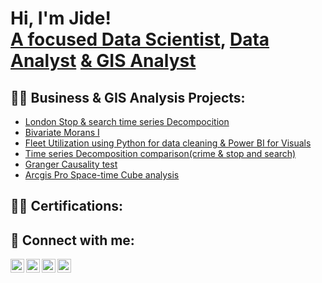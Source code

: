 <h1>Hi, I'm Jide! <br/><a href="https://github.com/joshmadakor1"> A focused Data Scientist</a>, <a href="https://www.linkedin.com/in/joshmadakor/">Data Analyst</a> <a href="https://www.youtube.com/c/joshmadakor"> & GIS Analyst</a></h1>

<h2>👨‍💻 Business  & GIS Analysis Projects:</h2>

  - [London Stop & search time series Decompocition](https://github.com/JideDanalyst/London-stop-search-temporal-decomposition)
  - [Bivariate Morans I ](https://github.com/JideDanalyst/Bivariate-morans-I-between-London-stop-search-object-of-arrest-crime-categories)
  - [Fleet Utilization using Python for data cleaning & Power BI for Visuals](https://github.com/JideDanalyst/Fleet-utilization-/tree/main)
  - [Time series Decomposition comparison(crime & stop and search)](https://github.com/JideDanalyst/Seasonal-Analysis-and-Comparative-Study-of-Crime-and-Stop-and-Search-Data)
  - [Granger Causality test](https://github.com/JideDanalyst/Granger-Causality-Test-on-Stop-and-Search-Arrests-and-Crime-Categories)
  - [Arcgis Pro Space-time Cube analysis](https://github.com/JideDanalyst/Spatial-and-Temporal-Analysis-of-Crime-and-Stop-Search-in-London-Identifying-Emerging-Hotspots)

<h2>👨‍💻 Certifications:</h2>

<h2> 🤳 Connect with me:</h2>

[<img align="left" alt="JoshMadakor | YouTube" width="22px" src="https://cdn.jsdelivr.net/npm/simple-icons@v3/icons/youtube.svg" />][youtube]
[<img align="left" alt="JoshMadakor | Twitter" width="22px" src="https://cdn.jsdelivr.net/npm/simple-icons@v3/icons/twitter.svg" />][twitter]
[<img align="left" alt="JoshMadakor | LinkedIn" width="22px" src="https://cdn.jsdelivr.net/npm/simple-icons@v3/icons/linkedin.svg" />][linkedin]
[<img align="left" alt="JoshMadakor | Instagram" width="22px" src="https://cdn.jsdelivr.net/npm/simple-icons@v3/icons/instagram.svg" />][instagram]

[twitter]: https://twitter.com/joshmadakor
[youtube]: https://www.youtube.com/c/joshmadakor
[instagram]: https://www.instagram.com/joshmadakor/
[linkedin]: https://linkedin.com/in/joshmadakor






<!--
**joshmadakor1/joshmadakor1** is a ✨ _special_ ✨ repository because its `README.md` (this file) appears on your GitHub profile.

Here are some ideas to get you started:

- 🔭 I’m currently working on ...
- 🌱 I’m currently learning ...
- 👯 I’m looking to collaborate on ...
- 🤔 I’m looking for help with ...
- 💬 Ask me about ...
- 📫 How to reach me: ...
- 😄 Pronouns: ...
- ⚡ Fun fact: ...
-->
